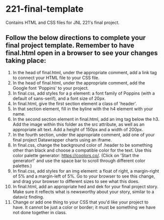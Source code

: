 # 221-final-template
Contains HTML and CSS files for JNL 221's final project.  
  
## Follow the below directions to complete your final project template. Remember to have final.html open in a browser to see your changes taking place:  
1. In the head of final.html, under the appropriate comment, add a link tag to connect your HTML file to your CSS file.  
2. In the head of final.html, under the appropriate comment, add the Google font 'Poppins' to your project.  
3. In final.css, add styles for a p element: a font family of Poppins (with a default of sans-serif), and a font size of 20px.  
4. In final.html, give the first section element a class of 'header'.  
5. In that section element, fill in the byline with the h4 element with your name.  
6. In the second section element in final.html, add an img tag below the h3. Add the image within this folder as the src attribute, as well as an appropriate alt text. Add a height of 150px and a width of 200px.  
7. In the fourth section, under the appropriate comment, add one of your final project Datawrapper charts using an iframe.  
8. In final.css, change the background color of .header to be something other than black and choose a compatible color for the text. Use this color palette generator: https://coolors.co/. (Click on 'Start the generator!' and use the space bar to scroll through different color palettes.)  
9. In final.css, add styles for an img element: a float of right, a margin-right of 5% and a margin-left of 5%. Go to your browser to see this change, and drag your browser to different sizes to see what this does.  
10. In final.html, add an appropriate hed and dek for your final project story. Make sure it reflects what is newsworthy about your story, similar to a dataviz finding.  
11. Change or add one thing to your CSS that you'd like your project to have. It cannot be just a color or border; it must be something we have not done together in class.  
